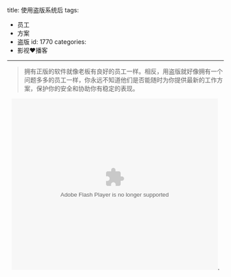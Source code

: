 title: 使用盗版系统后
tags:
  - 员工
  - 方案
  - 盗版
id: 1770
categories:
  - 影视❤播客
---

> 拥有正版的软件就像老板有良好的员工一样。相反，用盗版就好像拥有一个问题多多的员工一样，你永远不知道他们是否能随时为你提供最新的工作方案，保护你的安全和协助你有稳定的表现。
<p style="text-align: center;"><object classid="clsid:d27cdb6e-ae6d-11cf-96b8-444553540000" width="480" height="400" codebase="http://download.macromedia.com/pub/shockwave/cabs/flash/swflash.cab#version=6,0,40,0"><param name="src" value="http://www.tudou.com/v/8D5vgzROCvI/v.swf" /><param name="wmode" value="opaque" /><param name="allowfullscreen" value="true" /><embed type="application/x-shockwave-flash" width="480" height="400" src="http://www.tudou.com/v/8D5vgzROCvI/v.swf" allowfullscreen="true" wmode="opaque"></embed></object>.
